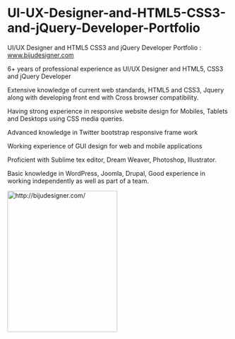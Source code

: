 # UI-UX-Designer-and-HTML5-CSS3-and-jQuery-Developer-Portfolio
UI/UX Designer and HTML5 CSS3 and jQuery Developer Portfolio : www.bijudesigner.com

6+ years of professional experience as UI/UX Designer and HTML5, CSS3 and jQuery Developer

Extensive knowledge of current web standards, HTML5 and CSS3, Jquery along with developing front end with Cross browser compatibility.

Having strong experience in responsive website design for Mobiles, Tablets and Desktops using CSS media queries.

Advanced knowledge in Twitter bootstrap responsive frame work

Working experience of GUI design for web and mobile applications

Proficient with Sublime tex editor, Dream Weaver, Photoshop, Illustrator.

Basic knowledge in WordPress, Joomla, Drupal, Good experience in working independently as well as part of a team.

<img width="249" border="0" height="320" src="http://1.bp.blogspot.com/-uWBC6f1AeEE/VBWWb15JzsI/AAAAAAAAAoE/RvZpKbxqQ2w/s1600/biju-designer.png" alt="http://bijudesigner.com/">
